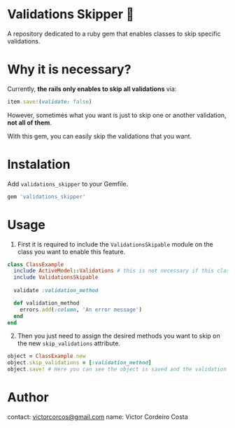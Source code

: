 # Validations Skipper :gem:

A repository dedicated to a ruby gem that enables classes to skip specific validations.

# Why it is necessary?

Currently, **the rails only enables to skip all validations** via:

```rb
item.save!(validate: false)
```

However, sometimes what you want is just to skip one or another validation, **not all of them**.

With this gem, you can easily skip the validations that you want.

# Instalation

Add `validations_skipper` to your Gemfile.

```rb
gem 'validations_skipper'
```

# Usage

1. First it is required to include the `ValidationsSkipable` module on the class you want to enable this feature.

```rb
class ClassExample
  include ActiveModel::Validations # this is not necessary if this class is a descendent of an ActiveRecord::Base
  include ValidationsSkipable
  
  validate :validation_method

  def validation_method
    errors.add(:column, 'An error message')
  end
end
```

2. Then you just need to assign the desired methods you want to skip on the new `skip_validations` attribute.

```rb
object = ClassExample.new
object.skip_validations = [:validation_method]
object.save! # Here you can see the object is saved and the validation method is skipped
```

# Author

contact: victorcorcos@gmail.com
name: Victor Cordeiro Costa
